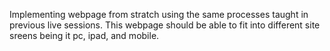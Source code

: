 Implementing webpage from stratch using the same processes taught in previous live sessions. This webpage should be able to fit into different site sreens being it pc, ipad, and mobile.
